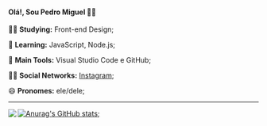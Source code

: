 #### Olá!, Sou Pedro Miguel 👩‍💻

:man_student: **Studying:** Front-end Design;

🌱 **Learning:** JavaScript, Node.js;

:school_satchel: **Main Tools:** Visual Studio Code e GitHub;

:raising_hand_man: **Social Networks:** [Instagram](https://www.instagram.com/miguel.oshi/); 

😄 **Pronomes:** ele/dele;



---

<a href="https://github.com/pedromiguel-dev/pedromiguel-dev">
  <img align = "left" src = "https://github-readme-stats.vercel.app/api/top-langs/?username=pedromiguel-dev" />
</a>

[![Anurag's GitHub stats](https://github-readme-stats.vercel.app/api?username=pedromiguel-dev)](https://github.com/anuraghazra/github-readme-stats);


<!--
**ricarthlima/ricarthlima** is a ✨ _special_ ✨ repository because its `README.md` (this file) appears on your GitHub profile.

Here are some ideas to get you started:
- 👯 I’m looking to collaborate on ...
- - 🤔 I’m looking for help with ...
- 💬 Ask me about ...
-->
<!---
pedromiguel-dev/pedromiguel-dev is a ✨ special ✨ repository because its `README.md` (this file) appears on your GitHub profile.
You can click the Preview link to take a look at your changes.
--->
